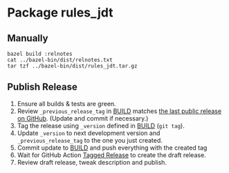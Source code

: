 # Package rules_jdt

## Manually
```
bazel build :relnotes
cat ../bazel-bin/dist/relnotes.txt
tar tzf ../bazel-bin/dist/rules_jdt.tar.gz
```

## Publish Release
1. Ensure all builds & tests are green.
2. Review `_previous_release_tag` in [BUILD](BUILD) matches [the last public release on GitHub](https://github.com/salesforce/bazel-jdt-java-toolchain/releases).
   (Update and commit if necessary.)
3. Tag the release using `_version` defined in [BUILD](BUILD) (`git tag`).
4. Update `_version` to next development version and `_previous_release_tag` to the one you just created.
5. Commit update to [BUILD](BUILD) and push everything with the created tag
6. Wait for GitHub Action [Tagged Release](https://github.com/salesforce/bazel-jdt-java-toolchain/actions/workflows/tagged_release.yml) to create the draft release.
7. Review draft release, tweak description and publish.

